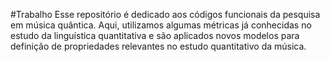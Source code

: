 #Trabalho
Esse repositório é dedicado aos códigos funcionais da pesquisa em música quântica. Aqui, utilizamos algumas métricas já conhecidas no estudo
da linguística quantitativa e são aplicados novos modelos para definição de propriedades relevantes no estudo quantitativo da música.
